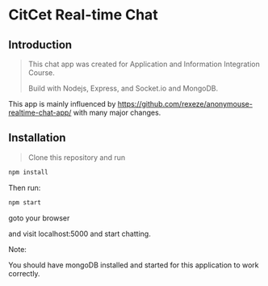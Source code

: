 # CitCet Real-time Chat

## Introduction

> This chat app was created for Application and Information Integration Course.
>
> Build with Nodejs, Express, and Socket.io and MongoDB.

This app is mainly influenced by https://github.com/rexeze/anonymouse-realtime-chat-app/ with many major changes.

## Installation

> Clone this repository and run

```bash
npm install

```

Then run:

```bash
npm start
```

goto your browser

and visit localhost:5000 and start chatting.

Note:

You should have mongoDB installed and started for this application to work correctly.
